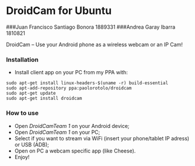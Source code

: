 DroidCam for Ubuntu 
==============

###Juan Francisco Santiago Bonora 1889331
###Andrea Garay Ibarra 1810821

DroidCam – Use your Android phone as a wireless webcam or an IP Cam!

### Installation
- Install client app on your PC from my PPA with:
```
sudo apt-get install linux-headers-$(uname -r) build-essential
sudo apt-add-repository ppa:paolorotolo/droidcam
sudo apt-get update
sudo apt-get install droidcam
```

### How to use
- Open *DroidCamTeam 1* on your Android device;
- Open *DroidCamTeam 1* on your PC;
- Select if you want to stream via WiFi (insert your phone/tablet IP adress) or USB (ADB);
- Open on PC a webcam specific app (like Cheese).
- Enjoy!
